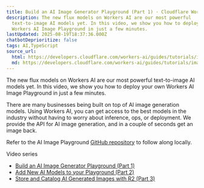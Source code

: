 ```yaml
---
title: Build an AI Image Generator Playground (Part 1) · Cloudflare Workers AI docs
description: The new flux models on Workers AI are our most powerful
  text-to-image AI models yet. In this video, we show you how to deploy your own
  Workers AI Image Playground in just a few minutes.
lastUpdated: 2025-08-19T18:37:36.000Z
chatbotDeprioritize: false
tags: AI,TypeScript
source_url:
  html: https://developers.cloudflare.com/workers-ai/guides/tutorials/image-generation-playground/image-generator-flux/
  md: https://developers.cloudflare.com/workers-ai/guides/tutorials/image-generation-playground/image-generator-flux/index.md
---
```


The new flux models on Workers AI are our most powerful text-to-image AI models yet. In this video, we show you how to deploy your own Workers AI Image Playground in just a few minutes.

There are many businesses being built on top of AI image generation models. Using Workers AI, you can get access to the best models in the industry without having to worry about inference, ops, or deployment. We provide the API for AI image generation, and in a couple of seconds get an image back.

Refer to the AI Image Playground [GitHub repository](https://github.com/kristianfreeman/workers-ai-image-playground) to follow along locally.

Video series

* [Build an AI Image Generator Playground (Part 1)](https://developers.cloudflare.com/workers-ai/guides/tutorials/image-generation-playground/image-generator-flux/)
* [Add New AI Models to your Playground (Part 2)](https://developers.cloudflare.com/workers-ai/guides/tutorials/image-generation-playground/image-generator-flux-newmodels/)
* [Store and Catalog AI Generated Images with R2 (Part 3)](https://developers.cloudflare.com/workers-ai/guides/tutorials/image-generation-playground/image-generator-store-and-catalog/)

